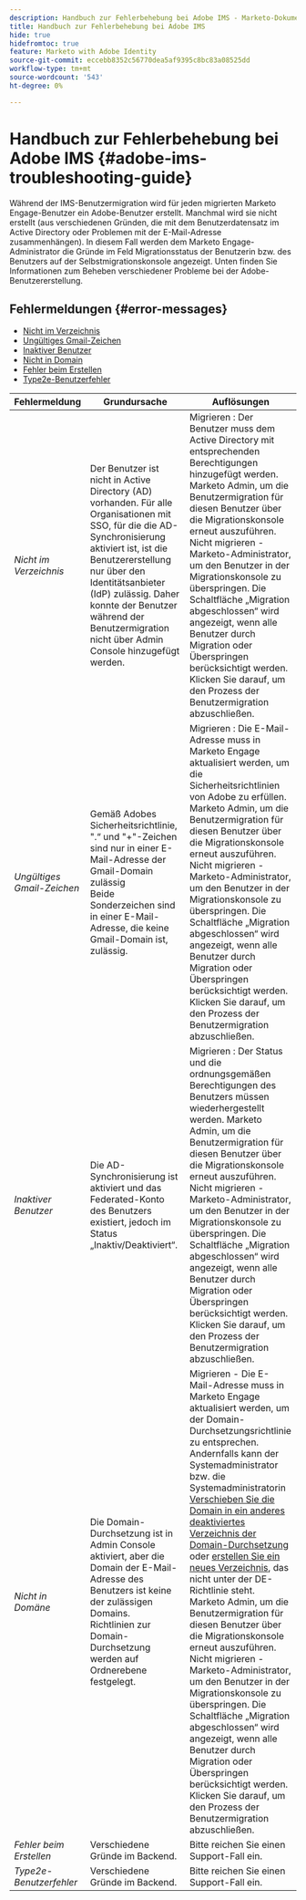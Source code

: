 ```yaml
---
description: Handbuch zur Fehlerbehebung bei Adobe IMS - Marketo-Dokumente - Produktdokumentation
title: Handbuch zur Fehlerbehebung bei Adobe IMS
hide: true
hidefromtoc: true
feature: Marketo with Adobe Identity
source-git-commit: eccebb8352c56770dea5af9395c8bc83a08525dd
workflow-type: tm+mt
source-wordcount: '543'
ht-degree: 0%

---
```


# Handbuch zur Fehlerbehebung bei Adobe IMS {#adobe-ims-troubleshooting-guide}

Während der IMS-Benutzermigration wird für jeden migrierten Marketo Engage-Benutzer ein Adobe-Benutzer erstellt. Manchmal wird sie nicht erstellt (aus verschiedenen Gründen, die mit dem Benutzerdatensatz im Active Directory oder Problemen mit der E-Mail-Adresse zusammenhängen). In diesem Fall werden dem Marketo Engage-Administrator die Gründe im Feld Migrationsstatus der Benutzerin bzw. des Benutzers auf der Selbstmigrationskonsole angezeigt. Unten finden Sie Informationen zum Beheben verschiedener Probleme bei der Adobe-Benutzererstellung.

## Fehlermeldungen {#error-messages}

* <a href="#not-in-directory">Nicht im Verzeichnis</a>
* <a href="#gmail-invalid-character">Ungültiges Gmail-Zeichen</a>
* <a href="#inactive-user">Inaktiver Benutzer</a>
* <a href="#not-in-domain">Nicht in Domain</a>
* <a href="#create-failure">Fehler beim Erstellen</a>
* <a href="#type2e-user-failure">Type2e-Benutzerfehler</a>



<table>
<thead>
  <tr>
    <th style="width:20%">Fehlermeldung</th>
    <th style="width:40%">Grundursache</th>
    <th style="width:40%">Auflösungen</th>
  </tr>
  </thead>
<tbody>
  <tr>
    <td><i><a id="not-in-directory">Nicht im Verzeichnis</a></i></td>
    <td>Der Benutzer ist nicht in Active Directory (AD) vorhanden. Für alle Organisationen mit SSO, für die die AD-Synchronisierung aktiviert ist, ist die Benutzererstellung nur über den Identitätsanbieter (IdP) zulässig. Daher konnte der Benutzer während der Benutzermigration nicht über Admin Console hinzugefügt werden.</td>
    <td>Migrieren : Der Benutzer muss dem Active Directory mit entsprechenden Berechtigungen hinzugefügt werden. Marketo Admin, um die Benutzermigration für diesen Benutzer über die Migrationskonsole erneut auszuführen. 
    <br>Nicht migrieren - Marketo-Administrator, um den Benutzer in der Migrationskonsole zu überspringen. Die Schaltfläche „Migration abgeschlossen“ wird angezeigt, wenn alle Benutzer durch Migration oder Überspringen berücksichtigt werden. Klicken Sie darauf, um den Prozess der Benutzermigration abzuschließen.</td>
  </tr>
  <tr>
    <td><i><a id="gmail-invalid-character">Ungültiges Gmail-Zeichen</a></i></td>
    <td>Gemäß Adobes Sicherheitsrichtlinie, ".“ und "+"-Zeichen sind nur in einer E-Mail-Adresse der Gmail-Domain zulässig  
    <br>Beide Sonderzeichen sind in einer E-Mail-Adresse, die keine Gmail-Domain ist, zulässig. </td>
    <td>Migrieren : Die E-Mail-Adresse muss in Marketo Engage aktualisiert werden, um die Sicherheitsrichtlinien von Adobe zu erfüllen. Marketo Admin, um die Benutzermigration für diesen Benutzer über die Migrationskonsole erneut auszuführen.<br>Nicht migrieren - Marketo-Administrator, um den Benutzer in der Migrationskonsole zu überspringen. Die Schaltfläche „Migration abgeschlossen“ wird angezeigt, wenn alle Benutzer durch Migration oder Überspringen berücksichtigt werden. Klicken Sie darauf, um den Prozess der Benutzermigration abzuschließen.</td>
  </tr>
  <tr>
    <td><i><a id="inactive-user">Inaktiver Benutzer</a></i></td>
    <td>Die AD-Synchronisierung ist aktiviert und das Federated-Konto des Benutzers existiert, jedoch im Status „Inaktiv/Deaktiviert“.</td>
    <td>Migrieren : Der Status und die ordnungsgemäßen Berechtigungen des Benutzers müssen wiederhergestellt werden. Marketo Admin, um die Benutzermigration für diesen Benutzer über die Migrationskonsole erneut auszuführen.
    <br>Nicht migrieren - Marketo-Administrator, um den Benutzer in der Migrationskonsole zu überspringen. Die Schaltfläche „Migration abgeschlossen“ wird angezeigt, wenn alle Benutzer durch Migration oder Überspringen berücksichtigt werden. Klicken Sie darauf, um den Prozess der Benutzermigration abzuschließen.</td>
  </tr>
  <tr>
    <td><i><a id="not-in-domain">Nicht in Domäne</a></i></td>
    <td>Die Domain-Durchsetzung ist in Admin Console aktiviert, aber die Domain der E-Mail-Adresse des Benutzers ist keine der zulässigen Domains. 
    <br>Richtlinien zur Domain-Durchsetzung werden auf Ordnerebene festgelegt.</td>
    <td>Migrieren - Die E-Mail-Adresse muss in Marketo Engage aktualisiert werden, um der Domain-Durchsetzungsrichtlinie zu entsprechen. Andernfalls kann der Systemadministrator bzw. die Systemadministratorin <a href="https://helpx.adobe.com/enterprise/using/manage-domains-directories.html#move-domains-across-directories"> 
    Verschieben Sie die Domain in ein anderes deaktiviertes Verzeichnis der Domain-Durchsetzung </a>oder <a href="https://helpx.adobe.com/de/enterprise/using/set-up-identity.html">erstellen Sie ein neues Verzeichnis</a>, das nicht unter der DE-Richtlinie steht. Marketo Admin, um die Benutzermigration für diesen Benutzer über die Migrationskonsole erneut auszuführen. <br>Nicht migrieren - Marketo-Administrator, um den Benutzer in der Migrationskonsole zu überspringen. Die Schaltfläche „Migration abgeschlossen“ wird angezeigt, wenn alle Benutzer durch Migration oder Überspringen berücksichtigt werden. Klicken Sie darauf, um den Prozess der Benutzermigration abzuschließen.</td>
  </tr>
  <tr>
    <td><i><a id="create-failure">Fehler beim Erstellen</a></i></td>
    <td>Verschiedene Gründe im Backend.</td>
    <td>Bitte reichen Sie einen Support-Fall ein.</td>
  </tr>
  <tr>
    <td><i><a id="type2e-user-failure">Type2e-Benutzerfehler</a></i></td>
    <td>Verschiedene Gründe im Backend.</td>
    <td>Bitte reichen Sie einen Support-Fall ein.</td>
  </tr>
</tbody>
</table>
